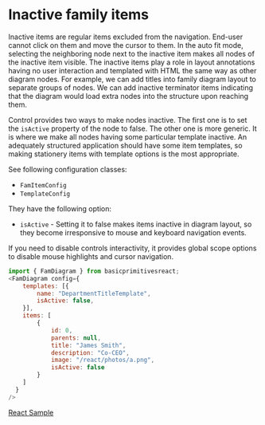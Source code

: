 # Inactive family items
Inactive items are regular items excluded from the navigation. End-user cannot click on them and move the cursor to them. In the auto fit mode,  selecting the neighboring node next to the inactive item makes all nodes of the inactive item visible. The inactive items play a role in layout annotations having no user interaction and templated with HTML the same way as other diagram nodes. For example, we can add titles into family diagram layout to separate groups of nodes. We can add inactive terminator items indicating that the diagram would load extra nodes into the structure upon reaching them.

Control provides two ways to make nodes inactive. The first one is to set the `isActive` property of the node to false. The other one is more generic. It is where we make all nodes having some particular template inactive. An adequately structured application should have some item templates, so making stationery items with template options is the most appropriate.

See following configuration classes:

* `FamItemConfig`
* `TemplateConfig`

They have the following option:

* `isActive` - Setting it to false makes items inactive in diagram layout, so they become irresponsive to mouse and keyboard navigation events. 

If you need to disable controls interactivity, it provides global scope options to disable mouse highlights and cursor navigation.

```JavaScript
import { FamDiagram } from basicprimitivesreact;
<FamDiagram config={
    templates: [{
        name: "DepartmentTitleTemplate",
        isActive: false,
    }],
    items: [
        {
            id: 0,
            parents: null,
            title: "James Smith",
            description: "Co-CEO",
            image: "/react/photos/a.png",
            isActive: false
        }
    ]
  }
/>
```

[React Sample](../src/components/Samples/InactiveFamilyItems.js)
